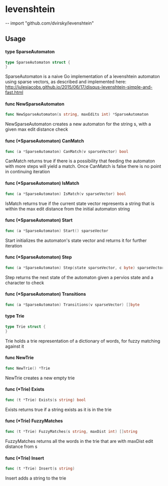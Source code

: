 # levenshtein
--
    import "github.com/dvirsky/levenshtein"


## Usage

#### type SparseAutomaton

```go
type SparseAutomaton struct {
}
```

SparseAutomaton is a naive Go implementation of a levenshtein automaton using
sparse vectors, as described and implemented here:
http://julesjacobs.github.io/2015/06/17/disqus-levenshtein-simple-and-fast.html

#### func  NewSparseAutomaton

```go
func NewSparseAutomaton(s string, maxEdits int) *SparseAutomaton
```
NewSparseAutomaton creates a new automaton for the string s, with a given max
edit distance check

#### func (*SparseAutomaton) CanMatch

```go
func (a *SparseAutomaton) CanMatch(v sparseVector) bool
```
CanMatch returns true if there is a possibility that feeding the automaton with
more steps will yield a match. Once CanMatch is false there is no point in
continuing iteration

#### func (*SparseAutomaton) IsMatch

```go
func (a *SparseAutomaton) IsMatch(v sparseVector) bool
```
IsMatch returns true if the current state vector represents a string that is
within the max edit distance from the initial automaton string

#### func (*SparseAutomaton) Start

```go
func (a *SparseAutomaton) Start() sparseVector
```
Start initializes the automaton's state vector and returns it for further
iteration

#### func (*SparseAutomaton) Step

```go
func (a *SparseAutomaton) Step(state sparseVector, c byte) sparseVector
```
Step returns the next state of the automaton given a pervios state and a
character to check

#### func (*SparseAutomaton) Transitions

```go
func (a *SparseAutomaton) Transitions(v sparseVector) []byte
```

#### type Trie

```go
type Trie struct {
}
```

Trie holds a trie representation of a dictionary of words, for fuzzy matching
against it

#### func  NewTrie

```go
func NewTrie() *Trie
```
NewTrie creates a new empty trie

#### func (*Trie) Exists

```go
func (t *Trie) Exists(s string) bool
```
Exists returns true if a string exists as it is in the trie

#### func (*Trie) FuzzyMatches

```go
func (t *Trie) FuzzyMatches(s string, maxDist int) []string
```
FuzzyMatches returns all the words in the trie that are with maxDist edit
distance from s

#### func (*Trie) Insert

```go
func (t *Trie) Insert(s string)
```
Insert adds a string to the trie
